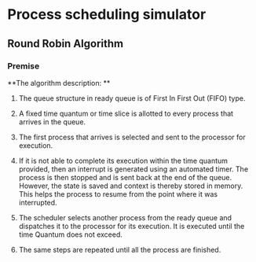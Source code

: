 # Process scheduling simulator

## Round Robin Algorithm


### Premise


**The algorithm description: **

1. The queue structure in ready queue is of First In First Out (FIFO) type.

2. A fixed time quantum or time slice is allotted to every process that arrives in the queue.

3. The first process that arrives is selected and sent to the processor for execution. 
   
4. If it is not able to complete its execution within the time quantum provided, 
   then an interrupt is generated using an automated timer. The process is then stopped and 
   is sent back at the end of the queue. However, the state is saved and context is thereby 
   stored in memory. This helps the process to resume from the point where it was interrupted.

5. The scheduler selects another process from the ready queue and dispatches it to the processor for its execution. 
   It is executed until the time Quantum does not exceed.

6. The same steps are repeated until all the process are finished.




